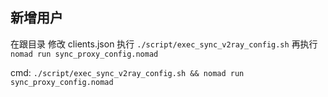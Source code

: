 ## 新增用户
在跟目录 修改 clients.json
执行 `./script/exec_sync_v2ray_config.sh`
再执行 `nomad run sync_proxy_config.nomad`

cmd: `./script/exec_sync_v2ray_config.sh && nomad run sync_proxy_config.nomad`